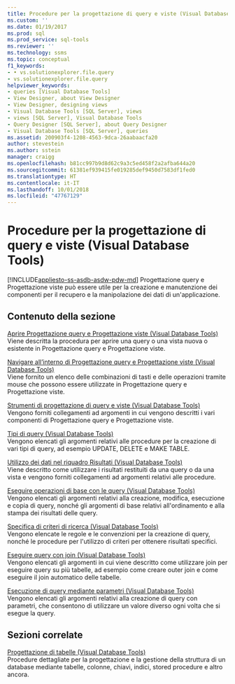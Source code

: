 ```yaml
---
title: Procedure per la progettazione di query e viste (Visual Database Tools) | Microsoft Docs
ms.custom: ''
ms.date: 01/19/2017
ms.prod: sql
ms.prod_service: sql-tools
ms.reviewer: ''
ms.technology: ssms
ms.topic: conceptual
f1_keywords:
- • vs.solutionexplorer.file.query
- vs.solutionexplorer.file.query
helpviewer_keywords:
- queries [Visual Database Tools]
- View Designer, about View Designer
- View Designer, designing views
- Visual Database Tools [SQL Server], views
- views [SQL Server], Visual Database Tools
- Query Designer [SQL Server], about Query Designer
- Visual Database Tools [SQL Server], queries
ms.assetid: 200903f4-1208-4563-9dca-26aabaacfa20
author: stevestein
ms.author: sstein
manager: craigg
ms.openlocfilehash: b81cc997b9d8d62c9a3c5ed458f2a2afba644a20
ms.sourcegitcommit: 61381ef939415fe019285def9450d7583df1fed0
ms.translationtype: HT
ms.contentlocale: it-IT
ms.lasthandoff: 10/01/2018
ms.locfileid: "47767129"
---
```

# <a name="design-queries-and-views-how-to-topics-visual-database-tools"></a>Procedure per la progettazione di query e viste (Visual Database Tools)
[!INCLUDE[appliesto-ss-asdb-asdw-pdw-md](../../includes/appliesto-ss-asdb-asdw-pdw-md.md)]
Progettazione query e Progettazione viste può essere utile per la creazione e manutenzione dei componenti per il recupero e la manipolazione dei dati di un'applicazione.  
  
## <a name="in-this-section"></a>Contenuto della sezione  
[Aprire Progettazione query e Progettazione viste &#40;Visual Database Tools&#41;](../../ssms/visual-db-tools/open-the-query-and-view-designer-visual-database-tools.md)  
Viene descritta la procedura per aprire una query o una vista nuova o esistente in Progettazione query e Progettazione viste.  
  
[Navigare all’interno di Progettazione query e Progettazione viste &#40;Visual Database Tools&#41;](../../ssms/visual-db-tools/navigate-in-the-query-and-view-designer-visual-database-tools.md)  
Viene fornito un elenco delle combinazioni di tasti e delle operazioni tramite mouse che possono essere utilizzate in Progettazione query e Progettazione viste.  
  
[Strumenti di progettazione di query e viste &#40;Visual Database Tools&#41;](../../ssms/visual-db-tools/query-and-view-designer-tools-visual-database-tools.md)  
Vengono forniti collegamenti ad argomenti in cui vengono descritti i vari componenti di Progettazione query e Progettazione viste.  
  
[Tipi di query &#40;Visual Database Tools&#41;](../../ssms/visual-db-tools/types-of-queries-visual-database-tools.md)  
Vengono elencati gli argomenti relativi alle procedure per la creazione di vari tipi di query, ad esempio UPDATE, DELETE e MAKE TABLE.  
  
[Utilizzo dei dati nel riquadro Risultati &#40;Visual Database Tools&#41;](../../ssms/visual-db-tools/work-with-data-in-the-results-pane-visual-database-tools.md)  
Viene descritto come utilizzare i risultati restituiti da una query o da una vista e vengono forniti collegamenti ad argomenti relativi alle procedure.  
  
[Eseguire operazioni di base con le query &#40;Visual Database Tools&#41;](../../ssms/visual-db-tools/perform-basic-operations-with-queries-visual-database-tools.md)  
Vengono elencati gli argomenti relativi alla creazione, modifica, esecuzione e copia di query, nonché gli argomenti di base relativi all'ordinamento e alla stampa dei risultati delle query.  
  
[Specifica di criteri di ricerca &#40;Visual Database Tools&#41;](../../ssms/visual-db-tools/specify-search-criteria-visual-database-tools.md)  
Vengono elencate le regole e le convenzioni per la creazione di query, nonché le procedure per l'utilizzo di criteri per ottenere risultati specifici.  
  
[Eseguire query con join &#40;Visual Database Tools&#41;](../../ssms/visual-db-tools/query-with-joins-visual-database-tools.md)  
Vengono elencati gli argomenti in cui viene descritto come utilizzare join per eseguire query su più tabelle, ad esempio come creare outer join e come eseguire il join automatico delle tabelle.  
  
[Esecuzione di query mediante parametri &#40;Visual Database Tools&#41;](../../ssms/visual-db-tools/query-with-parameters-visual-database-tools.md)  
Vengono elencati gli argomenti relativi alla creazione di query con parametri, che consentono di utilizzare un valore diverso ogni volta che si esegue la query.  
  
## <a name="related-sections"></a>Sezioni correlate  
[Progettazione di tabelle &#40;Visual Database Tools&#41;](../../ssms/visual-db-tools/design-tables-visual-database-tools.md)  
Procedure dettagliate per la progettazione e la gestione della struttura di un database mediante tabelle, colonne, chiavi, indici, stored procedure e altro ancora.  
  
